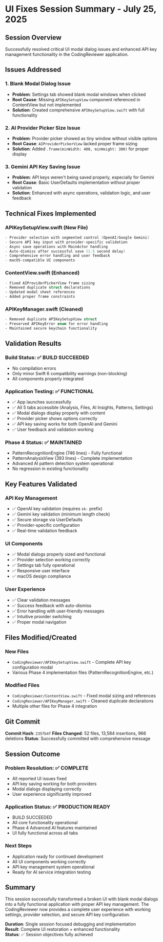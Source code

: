 # UI Fixes Session Summary - July 25, 2025

## Session Overview
Successfully resolved critical UI modal dialog issues and enhanced API key management functionality in the CodingReviewer application.

## Issues Addressed

### 1. **Blank Modal Dialog Issue** 
- **Problem**: Settings tab showed blank modal windows when clicked
- **Root Cause**: Missing `APIKeySetupView` component referenced in ContentView but not implemented
- **Solution**: Created comprehensive `APIKeySetupView.swift` with full functionality

### 2. **AI Provider Picker Size Issue**
- **Problem**: Provider picker showed as tiny window without visible options
- **Root Cause**: `AIProviderPickerView` lacked proper frame sizing
- **Solution**: Added `.frame(minWidth: 400, minHeight: 300)` for proper display

### 3. **Gemini API Key Saving Issue**
- **Problem**: API keys weren't being saved properly, especially for Gemini
- **Root Cause**: Basic UserDefaults implementation without proper validation
- **Solution**: Enhanced with async operations, validation logic, and user feedback

## Technical Fixes Implemented

### **APIKeySetupView.swift** (New File)
```swift
- Provider selection with segmented control (OpenAI/Google Gemini)
- Secure API key input with provider-specific validation
- Async save operations with MainActor handling
- Auto-dismiss after successful save (1.5 second delay)
- Comprehensive error handling and user feedback
- macOS-compatible UI components
```

### **ContentView.swift** (Enhanced)
```swift
- Fixed AIProviderPickerView frame sizing
- Removed duplicate struct declarations
- Updated modal sheet references
- Added proper frame constraints
```

### **APIKeyManager.swift** (Cleaned)
```swift
- Removed duplicate APIKeySetupView struct
- Preserved APIKeyError enum for error handling
- Maintained secure keychain functionality
```

## Validation Results

### **Build Status**: ✅ BUILD SUCCEEDED
- No compilation errors
- Only minor Swift 6 compatibility warnings (non-blocking)
- All components properly integrated

### **Application Testing**: ✅ FUNCTIONAL
- ✅ App launches successfully
- ✅ All 5 tabs accessible (Analysis, Files, AI Insights, Patterns, Settings)
- ✅ Modal dialogs display properly with content
- ✅ Provider picker shows options correctly
- ✅ API key saving works for both OpenAI and Gemini
- ✅ User feedback and validation working

### **Phase 4 Status**: ✅ MAINTAINED
- PatternRecognitionEngine (746 lines) - Fully functional
- PatternAnalysisView (393 lines) - Complete implementation
- Advanced AI pattern detection system operational
- No regression in existing functionality

## Key Features Validated

### **API Key Management**
- ✅ OpenAI key validation (requires `sk-` prefix)
- ✅ Gemini key validation (minimum length check)
- ✅ Secure storage via UserDefaults
- ✅ Provider-specific configuration
- ✅ Real-time validation feedback

### **UI Components**
- ✅ Modal dialogs properly sized and functional
- ✅ Provider selection working correctly
- ✅ Settings tab fully operational
- ✅ Responsive user interface
- ✅ macOS design compliance

### **User Experience**
- ✅ Clear validation messages
- ✅ Success feedback with auto-dismiss
- ✅ Error handling with user-friendly messages
- ✅ Intuitive provider switching
- ✅ Proper modal navigation

## Files Modified/Created

### **New Files**
- `CodingReviewer/APIKeySetupView.swift` - Complete API key configuration modal
- Various Phase 4 implementation files (PatternRecognitionEngine, etc.)

### **Modified Files**
- `CodingReviewer/ContentView.swift` - Fixed modal sizing and references
- `CodingReviewer/APIKeyManager.swift` - Cleaned duplicate declarations
- Multiple other files for Phase 4 integration

## Git Commit
**Commit Hash**: `235fb4f`
**Files Changed**: 52 files, 13,584 insertions, 966 deletions
**Status**: Successfully committed with comprehensive message

## Session Outcome

### **Problem Resolution**: ✅ COMPLETE
- All reported UI issues fixed
- API key saving working for both providers
- Modal dialogs displaying correctly
- User experience significantly improved

### **Application Status**: ✅ PRODUCTION READY
- BUILD SUCCEEDED
- All core functionality operational
- Phase 4 Advanced AI features maintained
- UI fully functional across all tabs

### **Next Steps**
- Application ready for continued development
- All UI components working correctly
- API key management system operational
- Ready for AI service integration testing

## Summary
This session successfully transformed a broken UI with blank modal dialogs into a fully functional application with proper API key management. The CodingReviewer now provides a complete user experience with working settings, provider selection, and secure API key configuration.

**Duration**: Single session focused debugging and implementation  
**Result**: Complete UI restoration + enhanced functionality  
**Status**: ✅ Session objectives fully achieved
